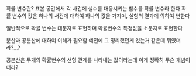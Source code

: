 ---
---

확률 변수란? 표본 공간에서 각 사건에 실수를 대응시키는 함수를 확률 변수라 한다
확률 변수의 값은 하나의 서건에 대하여 하나의 값을 가지며, 실험의 결과에 의하여 변한다

일반적으로 확률 변수는 대문자로 표현하며 확률변수의 특정값을 소문자로 표현한다

분산과 공분산에 대하여 이해가 필요함 예전에 그 정리했던게 있는거 같은데 뭐였더라?...?

공분산은 두개의 확률변수의 선형 관계를 나타내는 값이라는데 이게 정확히 무슨 개념이더라?